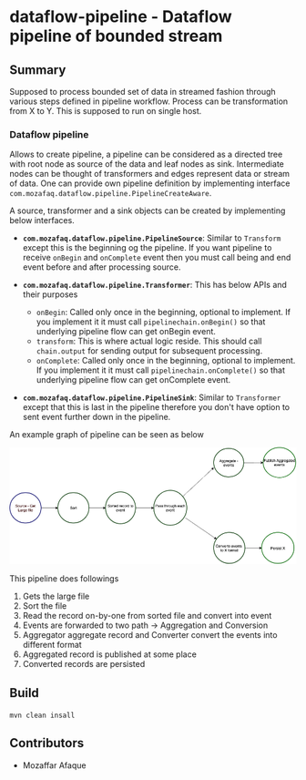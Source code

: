 # dataflow-pipeline - Dataflow pipeline of bounded stream

## Summary

Supposed to process bounded set of data in streamed fashion through various 
steps defined in pipeline workflow. Process can be transformation from X to Y.
This is supposed to run on single host.

### Dataflow pipeline
 
  Allows to create pipeline, a pipeline can be considered
  as a directed tree with root node as source of the data and leaf nodes as sink.
  Intermediate nodes can be thought of 
  transformers and edges represent data or stream of data. 
  One can provide own pipeline definition by implementing interface 
  `com.mozafaq.dataflow.pipeline.PipelineCreateAware`.
  
  A source, transformer and a sink objects can be created by 
   implementing below interfaces.
   - **`com.mozafaq.dataflow.pipeline.PipelineSource`**: Similar to
   `Transform` except this is the beginning og the pipeline.
   If you want pipeline to receive `onBegin` and `onComplete` event then you must 
   call being and end event before and  after processing source.
    
   - **`com.mozafaq.dataflow.pipeline.Transformer`**: This has below APIs 
   and their purposes
      - `onBegin`: Called only once in the beginning, optional to implement. If you 
      implement it it must call `pipelinechain.onBegin()` so that underlying 
      pipeline flow can get onBegin event.
      - `transform`: This is where actual logic reside. This should call 
      `chain.output` for sending output for subsequent processing.
      - `onComplete`: Called only once in the beginning, optional to implement. If you 
      implement it it must call `pipelinechain.onComplete()` so that underlying 
      pipeline flow can get onComplete event.
      
   - **`com.mozafaq.dataflow.pipeline.PipelineSink`**:
     Similar to `Transformer` except that this is last in the pipeline therefore you don't
      have option to sent event further down in the pipeline.
    
  An example graph of pipeline can be seen as below
  
  
  ![alt text](etc/sample-pipeline.png)
  
  This pipeline does followings
   1. Gets the large file
   1. Sort the file
   1. Read the record on-by-one from sorted file and convert into event
   1. Events are forwarded to two path -> Aggregation and Conversion
   1. Aggregator aggregate record and Converter convert the events into different format
   1. Aggregated record is published at some place
   1. Converted records are persisted
  
 
## Build

 ```mvn clean insall```

## Contributors
 - Mozaffar Afaque